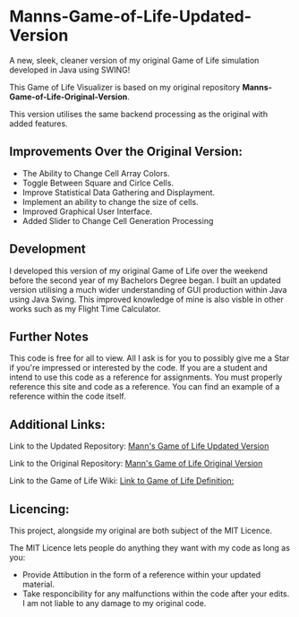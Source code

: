 # Manns-Game-of-Life-Updated-Version
A new, sleek, cleaner version of my original Game of Life simulation developed in Java using SWING!

This Game of Life Visualizer is based on my original repository **Manns-Game-of-Life-Original-Version**.

This version utilises the same backend processing as the original with added features. 

## Improvements Over the Original Version:
* The Ability to Change Cell Array Colors.
* Toggle Between Square and Cirlce Cells.
* Improve Statistical Data Gathering and Displayment.
* Implement an ability to change the size of cells.
* Improved Graphical User Interface.
* Added Slider to Change Cell Generation Processing

## Development
I developed this version of my original Game of Life over the weekend before the second year of my Bachelors Degree began.
I built an updated version utilising a much wider understanding of GUI production within Java using Java Swing.
This improved knowledge of mine is also visble in other works such as my Flight Time Calculator.

## Further Notes
This code is free for all to view. All I ask is for you to possibly give me a Star if you're impressed or interested by the code.
If you are a student and intend to use this code as a reference for assignments. You must properly reference this site and code as a reference. You can find an example of a reference within the code itself.

## Additional Links:
Link to the Updated  Repository: [Mann's Game of Life Updated  Version](https://github.com/Mannjamin/Manns-Game-of-Life-Updated-Version)

Link to the Original Repository: [Mann's Game of Life Original Version](https://github.com/Mannjamin/Manns-Game-of-Life-Original-Version-)

Link to the Game of Life Wiki:   [Link to Game of Life Definition:](https://en.wikipedia.org/wiki/Conway%27s_Game_of_Life)

## Licencing:
This project, alongside my original are both subject of the MIT Licence.

The MIT Licence lets people do anything they want with my code as long as you:
* Provide Attibution in the form of a reference within your updated material.
* Take responcibility for any malfunctions within the code after your edits. I am not liable to any damage to my original code.
